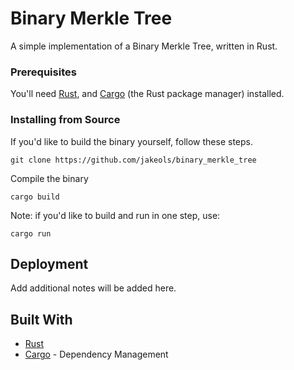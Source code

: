 # Binary Merkle Tree 

A simple implementation of a Binary Merkle Tree, written in Rust.


### Prerequisites

You'll need <a href="https://www.rust-lang.org/">Rust</a>, and <a href="https://crates.io/">Cargo</a> (the Rust package manager) installed.

### Installing from Source

If you'd like to build the binary yourself, follow these steps. 

```
git clone https://github.com/jakeols/binary_merkle_tree
```

Compile the binary 

```
cargo build 
```

Note: if you'd like to build and run in one step, use:

```
cargo run
```


## Deployment

Add additional notes will be added here. 

## Built With

* [Rust](https://www.rust-lang.org/)
* [Cargo](https://doc.rust-lang.org/cargo/getting-started/first-steps.html) - Dependency Management
